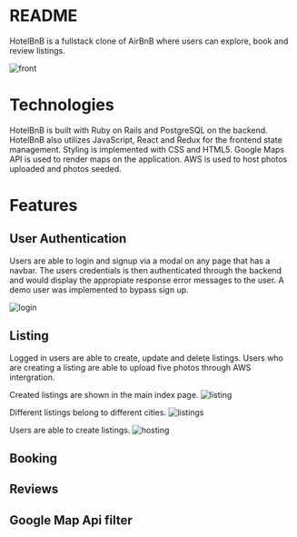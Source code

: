 # README

HotelBnB is a fullstack clone of AirBnB where users can explore, book and review listings.

![front](https://user-images.githubusercontent.com/82416350/132426455-d53de0ab-7132-4689-b4fa-3beedf9c9c67.gif)




# Technologies
HotelBnB is built with Ruby on Rails and PostgreSQL on the backend. HotelBnB also utilizes JavaScript, React and Redux for the frontend state management. Styling is implemented with CSS and HTML5. Google Maps API is used to render maps on the application. AWS is used to host photos uploaded and photos seeded. 

# Features

## User Authentication
Users are able to login and signup via a modal on any page that has a navbar. The users credentials is then authenticated through the backend and would display the appropiate response error messages to the user. A demo user was implemented to bypass sign up.

![login](https://user-images.githubusercontent.com/82416350/132426721-e659520d-97e0-4ac0-b01d-2672095d483f.gif)


## Listing 
Logged in users are able to create, update and delete listings. Users who are creating a listing are able to upload five photos through AWS intergration. 

Created listings are shown in the main index page. 
![listing](https://user-images.githubusercontent.com/82416350/132427202-c808ba83-ba64-4f14-9757-22ae62c7ee86.gif)

Different listings belong to different cities. 
![listings](https://user-images.githubusercontent.com/82416350/132427426-004d001d-8d65-40e4-acc4-d20cd1a2adf9.gif)

Users are able to create listings. 
![hosting](https://user-images.githubusercontent.com/82416350/132427558-fdfbe3d5-02fc-4c39-9ca2-f2ff1adab450.gif)

## Booking


## Reviews

## Google Map Api filter 







